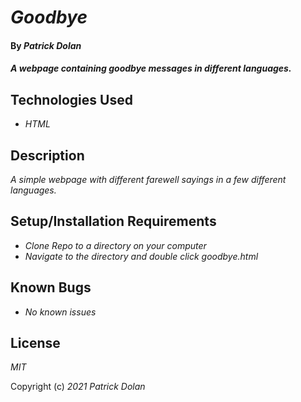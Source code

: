 # _Goodbye_

#### By _**Patrick Dolan**_

#### _A webpage containing goodbye messages in different languages._

## Technologies Used

* _HTML_

## Description

_A simple webpage with different farewell sayings in a few different languages._

## Setup/Installation Requirements

* _Clone Repo to a directory on your computer_
* _Navigate to the directory and double click goodbye.html_


## Known Bugs

* _No known issues_

## License

_MIT_

Copyright (c) _2021_ _Patrick Dolan_